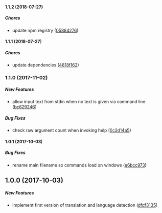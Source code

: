 #### 1.1.2 (2018-07-27)

##### Chores

*  update npm registry ([05884276](https://github.com/vsetka/deepl-translator-cli/commit/0588427633fe3cfb5ad0a1a12fa63fae4241e40e))

#### 1.1.1 (2018-07-27)

##### Chores

* update dependencies ([4818f162](https://github.com/vsetka/deepl-translator-cli/commit/4818f16265c0d7dea7bbc1a36d1301b4b251d137))

### 1.1.0 (2017-11-02)

##### New Features

* allow input text from stdin when no text is given via command line ([bc629246](https://github.com/vsetka/deepl-translator-cli/commit/bc62924609e5002c594c78bbf911c37a1602623e))

##### Bug Fixes

* check raw argument count when invoking help ([0c2d14a5](https://github.com/vsetka/deepl-translator-cli/commit/0c2d14a5fad2fc81e8da86fe8451b94691dacaa9))

#### 1.0.1 (2017-10-03)

##### Bug Fixes

* rename main filename so commands load on windows ([e6bcc973](https://github.com/vsetka/deepl-translator-cli/commit/e6bcc973c59ffd665866171911e6ca579efd4164))

## 1.0.0 (2017-10-03)

##### New Features

* implement first version of translation and language detection ([dfdf3135](https://github.com/vsetka/deepl-translator-cli/commit/dfdf31352e449f0c866f8b9913ecb3e5229b1edb))

